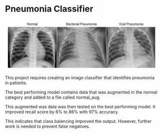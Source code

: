 # Pneumonia Classifier

![image](https://github.com/dapsavoie/pneumonia_classifier/blob/master/jZqpV51%20(1).png)

This project requires creating an image classifier that identifies pneumonia in patients. 

The best performing model contains data that was augmented in the normal category and added to a file called normal_aug.

This augmented was data was then tested on the best performing model. It improved recall score by 6% to 86% with 97% accuracy.

This indicates that class balancing improved the output. However, further work is needed to prevent false negatives.
